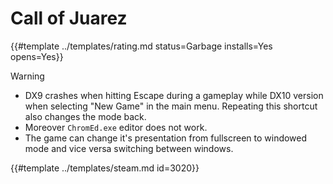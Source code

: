 # Call of Juarez
<!-- script:Aliases [] -->

{{#template ../templates/rating.md status=Garbage installs=Yes opens=Yes}}

> [!WARNING]
> - DX9 crashes when hitting Escape during a gameplay while DX10 version when selecting "New Game" in the main menu. Repeating this shortcut also changes the mode back.
> - Moreover `ChromEd.exe` editor does not work.
> - The game can change it's presentation from fullscreen to windowed mode and vice versa switching between windows.

{{#template ../templates/steam.md id=3020}}
